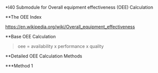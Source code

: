 *I40 Submodule for Overall equipment effectiveness (OEE) Calculation

**The OEE Index

https://en.wikipedia.org/wiki/Overall_equipment_effectiveness

**Base OEE Calculation

> oee = availability x performance x quality 


**Detailed OEE Calculation Methods

***Method 1
